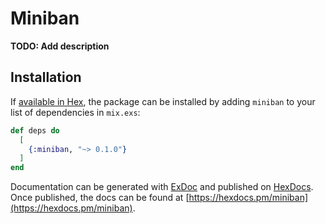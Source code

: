 # Miniban

**TODO: Add description**

## Installation

If [available in Hex](https://hex.pm/docs/publish), the package can be installed
by adding `miniban` to your list of dependencies in `mix.exs`:

```elixir
def deps do
  [
    {:miniban, "~> 0.1.0"}
  ]
end
```

Documentation can be generated with [ExDoc](https://github.com/elixir-lang/ex_doc)
and published on [HexDocs](https://hexdocs.pm). Once published, the docs can
be found at [https://hexdocs.pm/miniban](https://hexdocs.pm/miniban).

